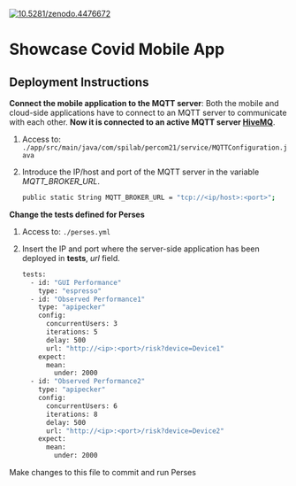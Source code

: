 [![10.5281/zenodo.4476672](https://img.shields.io/badge/DOI-10.5281%2Fzenodo.4476672-blue.svg)](https://zenodo.org/record/4476672)
# Showcase Covid Mobile App

## Deployment Instructions


**Connect the mobile application to the MQTT server**: Both the mobile and cloud-side applications have to connect to an MQTT server to communicate with each other.
**Now it is connected to an active MQTT server [HiveMQ](https://www.hivemq.com/public-mqtt-broker/)**.
1. Access to:
`./app/src/main/java/com/spilab/percom21/service/MQTTConfiguration.java`

2. Introduce the IP/host and port of the MQTT server in the variable *MQTT_BROKER_URL*.
    ```sh
    public static String MQTT_BROKER_URL = "tcp://<ip/host>:<port>"; 
    ```

**Change the tests defined for Perses**
1. Access to:
`./perses.yml`

2.  Insert the IP and port where the server-side application has been deployed in **tests**, *url* field.
    ```sh
    tests:
      - id: "GUI Performance"
        type: "espresso"
      - id: "Observed Performance1"
        type: "apipecker"
        config:
          concurrentUsers: 3
          iterations: 5
          delay: 500
          url: "http://<ip>:<port>/risk?device=Device1"
        expect:
          mean:
            under: 2000
      - id: "Observed Performance2"
        type: "apipecker"
        config:
          concurrentUsers: 6
          iterations: 8
          delay: 500
          url: "http://<ip>:<port>/risk?device=Device2"
        expect:
          mean:
            under: 2000
    ```

Make changes to this file to commit and run Perses
